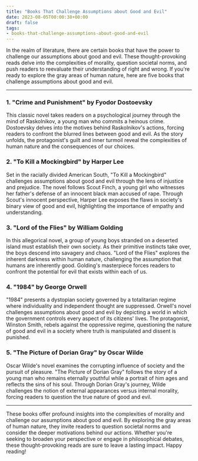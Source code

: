 ```yaml
---
title: "Books That Challenge Assumptions about Good and Evil"
date: 2023-08-05T00:00:38+00:00
draft: false
tags: 
- books-that-challenge-assumptions-about-good-and-evil
---
```


In the realm of literature, there are certain books that have the power to challenge our assumptions about good and evil. These thought-provoking reads delve into the complexities of morality, question societal norms, and push readers to reevaluate their understanding of right and wrong. If you're ready to explore the gray areas of human nature, here are five books that challenge assumptions about good and evil.

---

### 1. "Crime and Punishment" by Fyodor Dostoevsky

This classic novel takes readers on a psychological journey through the mind of Raskolnikov, a young man who commits a heinous crime. Dostoevsky delves into the motives behind Raskolnikov's actions, forcing readers to confront the blurred lines between good and evil. As the story unfolds, the protagonist's guilt and inner turmoil reveal the complexities of human nature and the consequences of our choices.

### 2. "To Kill a Mockingbird" by Harper Lee

Set in the racially divided American South, "To Kill a Mockingbird" challenges assumptions about good and evil through the lens of injustice and prejudice. The novel follows Scout Finch, a young girl who witnesses her father's defense of an innocent black man accused of rape. Through Scout's innocent perspective, Harper Lee exposes the flaws in society's binary view of good and evil, highlighting the importance of empathy and understanding.

### 3. "Lord of the Flies" by William Golding

In this allegorical novel, a group of young boys stranded on a deserted island must establish their own society. As their primitive instincts take over, the boys descend into savagery and chaos. "Lord of the Flies" explores the inherent darkness within human nature, challenging the assumption that humans are inherently good. Golding's masterpiece forces readers to confront the potential for evil that exists within each of us.

### 4. "1984" by George Orwell

"1984" presents a dystopian society governed by a totalitarian regime where individuality and independent thought are suppressed. Orwell's novel challenges assumptions about good and evil by depicting a world in which the government controls every aspect of its citizens' lives. The protagonist, Winston Smith, rebels against the oppressive regime, questioning the nature of good and evil in a society where truth is manipulated and dissent is punished.

### 5. "The Picture of Dorian Gray" by Oscar Wilde

Oscar Wilde's novel examines the corrupting influence of society and the pursuit of pleasure. "The Picture of Dorian Gray" follows the story of a young man who remains eternally youthful while a portrait of him ages and reflects the sins of his soul. Through Dorian Gray's journey, Wilde challenges the notion of external appearances versus internal morality, forcing readers to question the true nature of good and evil.

---

These books offer profound insights into the complexities of morality and challenge our assumptions about good and evil. By exploring the gray areas of human nature, they invite readers to question societal norms and consider the deeper motivations behind our actions. Whether you're seeking to broaden your perspective or engage in philosophical debates, these thought-provoking reads are sure to leave a lasting impact. Happy reading!